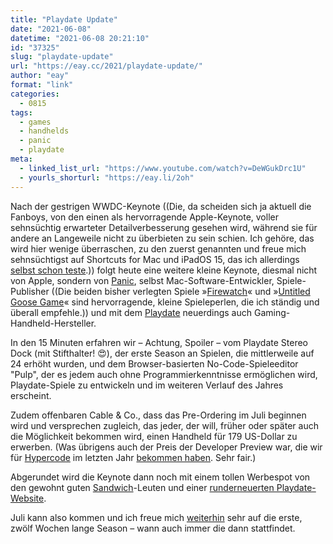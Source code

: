 ```yaml
---
title: "Playdate Update"
date: "2021-06-08"
datetime: "2021-06-08 20:21:10"
id: "37325"
slug: "playdate-update"
url: "https://eay.cc/2021/playdate-update/"
author: "eay"
format: "link"
categories:
  - 0815
tags:
  - games
  - handhelds
  - panic
  - playdate
meta:
  - linked_list_url: "https://www.youtube.com/watch?v=DeWGukDrc1U"
  - yourls_shorturl: "https://eay.li/2oh"
---
```


Nach der gestrigen WWDC-Keynote ((Die, da scheiden sich ja aktuell die Fanboys, von den einen als hervorragende Apple-Keynote, voller sehnsüchtig erwarteter Detailverbesserung gesehen wird, während sie für andere an Langeweile nicht zu überbieten zu sein schien. Ich gehöre, das wird hier wenige überraschen, zu den zuerst genannten und freue mich sehnsüchtigst auf Shortcuts for Mac und iPadOS 15, das ich allerdings [selbst schon teste](https://twitter.com/eay/status/1401987678531375105).)) folgt heute eine weitere kleine Keynote, diesmal nicht von Apple, sondern von [Panic](https://panic.com/), selbst Mac-Software-Entwickler, Spiele-Publisher ((Die beiden bisher verlegten Spiele »[Firewatch](http://www.firewatchgame.com/)« und »[Untitled Goose Game](https://goose.game/)« sind hervorragende, kleine Spieleperlen, die ich ständig und überall empfehle.)) und mit dem [Playdate](https://eay.cc/2019/playdate/) neuerdings auch Gaming-Handheld-Hersteller.

In den 15 Minuten erfahren wir – Achtung, Spoiler – vom Playdate Stereo Dock (mit Stifthalter! 😍), der erste Season an Spielen, die mittlerweile auf 24 erhöht wurden, und dem Browser-basierten No-Code-Spieleeditor "Pulp", der es jedem auch ohne Programmierkenntnisse ermöglichen wird, Playdate-Spiele zu entwickeln und im weiteren Verlauf des Jahres erscheint.

Zudem offenbaren Cable & Co., dass das Pre-Ordering im Juli beginnen wird und versprechen zugleich, das jeder, der will, früher oder später auch die Möglichkeit bekommen wird, einen Handheld für 179 US-Dollar zu erwerben. (Was übrigens auch der Preis der Developer Preview war, die wir für [Hypercode](https://hypercode.de/) im letzten Jahr [bekommen haben](https://eay.cc/2020/look-what-arrived-here-yesterday/). Sehr fair.)

Abgerundet wird die Keynote dann noch mit einem tollen Werbespot von den gewohnt guten [Sandwich](https://sandwich.co/)\-Leuten und einer [runderneuerten Playdate-Website](https://play.date/).

Juli kann also kommen und ich freue mich [weiterhin](https://eay.cc/2019/playdate/) sehr auf die erste, zwölf Wochen lange Season – wann auch immer die dann stattfindet.
